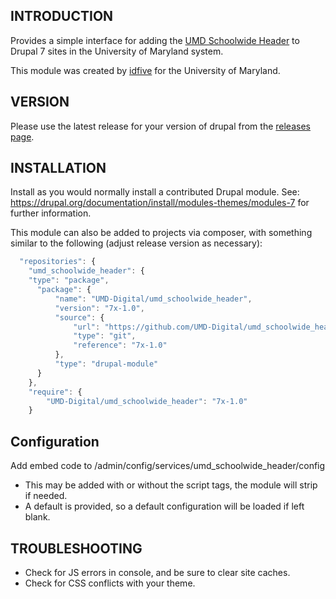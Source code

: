 INTRODUCTION
------------

Provides a simple interface for adding the [UMD Schoolwide Header](https://umd-header.umd.edu/generator/) to Drupal 7 sites
in the University of Maryland system.

This module was created by [idfive](http://idfive.com) for the University of Maryland.

VERSION
-------

Please use the latest release for your version of drupal from the [releases page](https://github.com/UMD-Digital/umd_schoolwide_header/releases).


INSTALLATION
------------

Install as you would normally install a contributed Drupal module. See:
https://drupal.org/documentation/install/modules-themes/modules-7
for further information.

This module can also be added to projects via composer, with something similar to the following (adjust release version as necessary):

```javascript
  "repositories": {
    "umd_schoolwide_header": {
    "type": "package",
      "package": {
          "name": "UMD-Digital/umd_schoolwide_header",
          "version": "7x-1.0",
          "source": {
              "url": "https://github.com/UMD-Digital/umd_schoolwide_header.git",
              "type": "git",
              "reference": "7x-1.0"
          },
          "type": "drupal-module"
      }
    },
    "require": {
        "UMD-Digital/umd_schoolwide_header": "7x-1.0"
    }
  ```

Configuration
-------------

Add embed code to /admin/config/services/umd_schoolwide_header/config
* This may be added with or without the script tags, the module will strip if needed.
* A default is provided, so a default configuration will be loaded if left blank.


TROUBLESHOOTING
---------------

* Check for JS errors in console, and be sure to clear site caches.
* Check for CSS conflicts with your theme.
